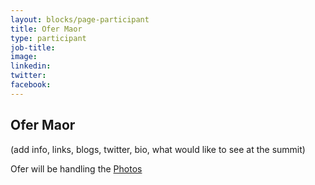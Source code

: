 ```yaml
---
layout: blocks/page-participant
title: Ofer Maor
type: participant
job-title:
image: 
linkedin:
twitter:
facebook:
---
```


## Ofer Maor

(add info, links, blogs, twitter, bio, what would like to see at the summit)

Ofer will be handling the [Photos](../Logistics/Photos.md)
